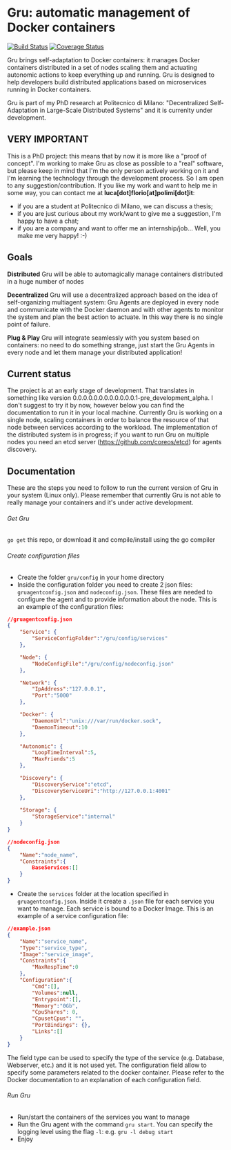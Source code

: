 # Gru: automatic management of Docker containers
[![Build Status](https://travis-ci.org/elleFlorio/gru.svg?branch=master)](https://travis-ci.org/elleFlorio/gru)
[![Coverage Status](https://coveralls.io/repos/elleFlorio/gru/badge.svg?branch=master&service=github)](https://coveralls.io/github/elleFlorio/gru?branch=master)

Gru brings self-adaptation to Docker containers: it manages Docker containers distributed in a set of nodes scaling them and actuating autonomic actions to keep everything up and running. Gru is designed to help developers build distributed applications based on microservices running in Docker containers.

Gru is part of my PhD research at Politecnico di Milano: "Decentralized Self-Adaptation in Large-Scale Distributed Systems" and it is currenlty under development.

## VERY IMPORTANT
This is a PhD project: this means that by now it is more like a "proof of concept".
I'm working to make Gru as close as possible to a "real" software, but please keep in mind that I'm the only person actively working on it and I'm learning the technology through the development process. So I am open to any suggestion/contribution.
If you like my work and want to help me in some way, you can contact me at **luca[dot]florio[at]polimi[dot]it**:
* if you are a student at Politecnico di Milano, we can discuss a thesis;
* if you are just curious about my work/want to give me a suggestion, I'm happy to have a chat;
* if you are a company and want to offer me an internship/job... Well, you make me very happy! :-)

## Goals
**Distributed**
Gru will be able to automagically manage containers distributed in a huge number of nodes

**Decentralized**
Gru will use a decentralized approach based on the idea of self-organizing multiagent system: Gru Agents are deployed in every node and communicate with the Docker daemon and with other agents to monitor the system and plan the best action to actuate. In this way there is no single point of failure.

**Plug & Play**
Gru will integrate seamlessly with you system based on containers: no need to do something strange, just start the Gru Agents in every node and let them manage your distributed application!

## Current status
The project is at an early stage of development.
That translates in something like version 0.0.0.0.0.0.0.0.0.0.0.0.1-pre_development_alpha.
I don't suggest to try it by now, however below you can find the documentation to run it in your local machine.
Currently Gru is working on a single node, scaling containers in order to balance the resource of that node between services according to the workload. The implementation of the distributed system is in progress; if you want to run Gru on multiple nodes you need an etcd server (https://github.com/coreos/etcd) for agents discovery.

## Documentation
These are the steps you need to follow to run the current version of Gru in your system (Linux only). Please remember that currently Gru is not able to really manage your containers and it's under active development.

###### Get Gru
`go get` this repo, or download it and compile/install using the go compiler

###### Create configuration files
* Create the folder `gru/config` in your home directory
* Inside the configuration folder you need to create 2 json files: `gruagentconfig.json` and `nodeconfig.json`. These files are needed to configure the agent and to provide information about the node. This is an example of the configuration files:
```json
//gruagentconfig.json
{
	"Service": {
		"ServiceConfigFolder":"/gru/config/services"
	},

	"Node": {
		"NodeConfigFile":"/gru/config/nodeconfig.json"
	},

	"Network": {
		"IpAddress":"127.0.0.1",
		"Port":"5000"
	},

	"Docker": {
		"DaemonUrl":"unix:///var/run/docker.sock",
		"DaemonTimeout":10
	},

	"Autonomic": {
		"LoopTimeInterval":5,
		"MaxFriends":5
	},

	"Discovery": {
		"DiscoveryService":"etcd",
		"DiscoveryServiceUri":"http://127.0.0.1:4001"
	},
	
	"Storage": {
		"StorageService":"internal"
	}
}
```
```json
//nodeconfig.json
{
	"Name":"node_name",
	"Constraints":{
		BaseServices:[]
	}
}
```
* Create the `services` folder at the location specified in `gruagentconfig.json`. Inside it create a `.json` file for each service you want to manage. Each service is bound to a Docker Image. This is an example of a service configuration file:
```json
//example.json
{
	"Name":"service_name",
	"Type":"service_type",
	"Image":"service_image",
	"Constraints":{
		"MaxRespTime":0
	},
	"Configuration":{
		"Cmd":[],
		"Volumes":null,
		"Entrypoint":[],
		"Memory":"0Gb",
		"CpuShares": 0,
		"CpusetCpus": "",
		"PortBindings": {},
		"Links":[]
	}
}
```
The field type can be used to specify the type of the service (e.g. Database, Webserver, etc.) and it is not used yet. The configuration field allow to specify some parameters related to the docker container. Please refer to the Docker documentation to an explanation of each configuration field.
###### Run Gru
* Run/start the containers of the services you want to manage
* Run the Gru agent with the command `gru start`. You can specify the logging level using the flag `-l`: e.g. `gru -l debug start`
* Enjoy

